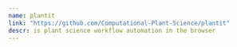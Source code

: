 ```yaml
---
name: plantit
link: "https://github.com/Computational-Plant-Science/plantit"
descr: is plant science workflow automation in the browser
---
```

